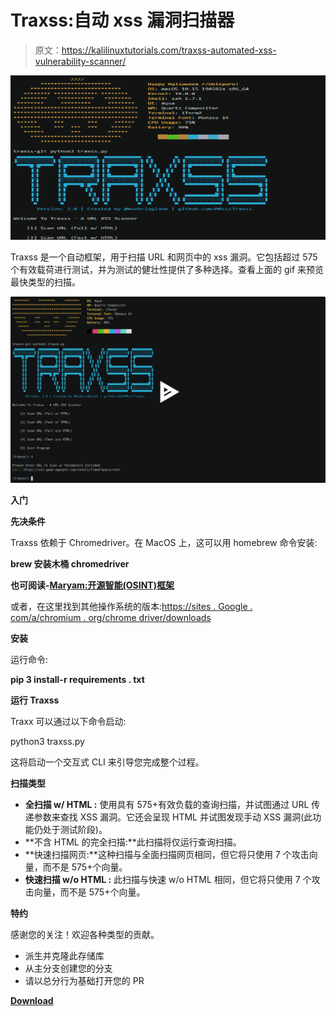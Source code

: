 # Traxss:自动 xss 漏洞扫描器

> 原文：<https://kalilinuxtutorials.com/traxss-automated-xss-vulnerability-scanner/>

[![Traxss : Automated XSS Vulnerability Scanner](img/8ddc2cc6f274aeae69ba21e74a7cd697.png "Traxss : Automated XSS Vulnerability Scanner")](https://1.bp.blogspot.com/-oPO6oSZoXZI/XaVNBy-hqhI/AAAAAAAAC64/YlDIKKuYOqU1KDrmSyawLCctsmozpDr_wCLcBGAsYHQ/s1600/Untitled%2B%25281%2529.png)

Traxss 是一个自动框架，用于扫描 URL 和网页中的 xss 漏洞。它包括超过 575 个有效载荷进行测试，并为测试的健壮性提供了多种选择。查看上面的 gif 来预览最快类型的扫描。

[![](img/62bed808214ec408d39215187f71b77f.png)](https://asciinema.org/a/273492)

**入门**

**先决条件**

Traxss 依赖于 Chromedriver。在 MacOS 上，这可以用 homebrew 命令安装:

**brew 安装木桶 chromedriver**

**也可阅读-[Maryam:开源智能(OSINT)框架](https://kalilinuxtutorials.com/maryam-open-source-intelligenceosint-framework/)**

或者，在这里找到其他操作系统的版本:[https://sites . Google . com/a/chromium . org/chrome driver/downloads](https://sites.google.com/a/chromium.org/chromedriver/downloads)

**安装**

运行命令:

**pip 3 install-r requirements . txt**

**运行 Traxss**

Traxx 可以通过以下命令启动:

python3 traxss.py

这将启动一个交互式 CLI 来引导您完成整个过程。

**扫描类型**

*   **全扫描 w/ HTML :** 使用具有 575+有效负载的查询扫描，并试图通过 URL 传递参数来查找 XSS 漏洞。它还会呈现 HTML 并试图发现手动 XSS 漏洞(此功能仍处于测试阶段)。
*   **不含 HTML 的完全扫描:**此扫描将仅运行查询扫描。
*   **快速扫描网页:**这种扫描与全面扫描网页相同，但它将只使用 7 个攻击向量，而不是 575+个向量。
*   **快速扫描 w/o HTML :** 此扫描与快速 w/o HTML 相同，但它将只使用 7 个攻击向量，而不是 575+个向量。

**特约**

感谢您的关注！欢迎各种类型的贡献。

*   派生并克隆此存储库
*   从主分支创建您的分支
*   请以总分行为基础打开您的 PR

[**Download**](https://github.com/M4cs/traxss)